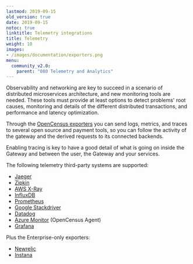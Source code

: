 ```yaml
---
lastmod: 2019-09-15
old_version: true
date: 2019-09-15
notoc: true
linktitle: Telemetry integrations
title: Telemetry
weight: 10
images:
- /images/documentation/exporters.png
menu:
  community_v2.0:
    parent: "080 Telemetry and Analytics"
---
```

Observability and networking are key to succeed in a scenario of distributed microservices architecture, and new monitoring tools are needed. These tools must provide at least options to detect problems' root causes, monitoring and details of the different distributed transactions, and performance and latency optimization.

Through the [OpenCensus exporters](/docs/v2.0/telemetry/opencensus/) you can send logs, metrics, and traces to several open source and payment tools, so you can follow the activity of the gateway and the derived requests to its connected backends.

Enabling tracing is key to have a good detail of what is going on inside the Gateway and between the user, the Gateway and your services.

The following telemetry third-party systems are supported:

- [Jaeger](/docs/v2.0/telemetry/jaeger/)
- [Zipkin](/docs/v2.0/telemetry/zipkin/)
- [AWS X-Ray](/docs/v2.0/telemetry/xray/)
- [InfluxDB](/docs/v2.0/telemetry/influxdb/)
- [Prometheus](/docs/v2.0/telemetry/prometheus/)
- [Google Stackdriver](/docs/v2.0/telemetry/stackdriver/)
- [Datadog](/docs/v2.0/telemetry/datadog/)
- [Azure Monitor](/docs/v2.0/telemetry/opencensus/) (OpenCensus Agent)
- [Grafana](/docs/v2.0/telemetry/grafana/)

Plus the Enterprise-only exporters:

- [Newrelic](/docs/v2.0/enterprise/telemetry/newrelic/)
- [Instana](/docs/v2.0/enterprise/telemetry/instana/)
